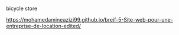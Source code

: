 bicycle store

https://mohamedamineazizi99.github.io/breif-5-Site-web-pour-une-entreprise-de-location-edited/
